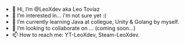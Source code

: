 - 👋 Hi, I’m @LeoXdev aka Leo Tovíaz
- 👀 I’m interested in... i'm not sure yet :(
- 🌱 I’m currently learning Java at collegue, Unity & Golang by myself.
- 💞️ I’m looking to collaborate on ... (coming soon...)
- 📫 How to reach me: YT-LeoXdev, Steam-LeoXdev.

<!---
LeoXdev/LeoXdev is a ✨ special ✨ repository because its `README.md` (this file) appears on your GitHub profile.
You can click the Preview link to take a look at your changes.
--->
